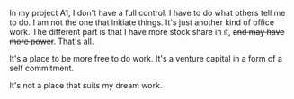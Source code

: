 In my project A1, I don't have a full control. I have to do what others tell me to do. I am not the one that initiate things. It's just another kind of office work. The different part is that I have more stock share in it, ~~and may have more power~~. That's all.

It's a place to be more free to do work. It's a venture capital in a form of a self commitment. 

It's not a place that suits my dream work.